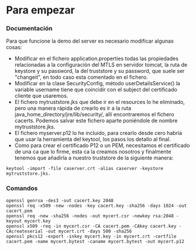 # Para empezar

### Documentación
Para que funcione la demo del server es necesario modificar algunas cosas:

* Modificar en el fichero application.properties todas las propiedades relacionadas a la configuración del MTLS en servidor tomcat, la ruta de keystore y su password, la del truststore y su password, que suele ser "changeit", en todo caso esta comentado en el fichero.
* Modificar en la clase SecurityConfig, método userDetailsService() la variable username tiene que coincidir con el subject del certificado cliente que usaremos.
* El fichero mytruststore.jks que debe ir en el resources lo he eliminado, pero una manera rápida de crearlo es ir a la ruta java_home_directory/jre/lib/security/, allí encontraremos el fichero cacerts. Podemos salvar este fichero aparte poniéndole de nombre mytruststore.jks.
* El fichero myserver.p12 lo he incluido, para crearlo desde cero habría que usar la herramienta del keytool, los pasos los detallo al final.
* Como para crear el certificado P12 o un PEM, necesitamos el certificado de una ca que lo firme, esta ca la creamos nosotros y finalmente tenemos que añadirla a nuestro truststore de la siguiente manera: 
```
keytool -import -file caserver.crt -alias caserver -keystore mytruststore.jks.
```

### Comandos
```
openssl genrsa -des3 -out cacert.key 2048
openssl req -x509 -new -nodes -key cacert.key -sha256 -days 1024 -out cacert.pem
openssl req -new -sha256 -nodes -out mycert.csr -newkey rsa:2048 -keyout mycert.key
openssl x509 -req -in mycert.csr -CA cacert.pem -CAkey cacert.key -CAcreateserial -out mycert.crt -days 500 -sha256
openssl pkcs12 -export -inkey mycert.key -in mycert.crt -certfile cacert.pem -name mycert.bytest -caname mycert.bytest -out mycert.p12
``` 

